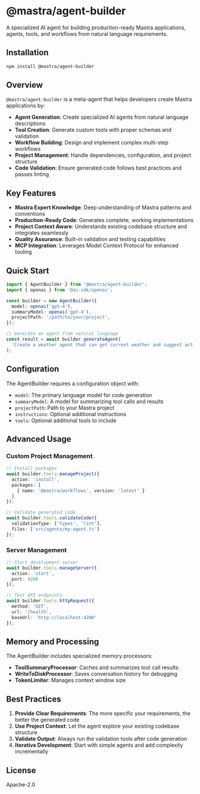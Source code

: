 # @mastra/agent-builder

A specialized AI agent for building production-ready Mastra applications, agents, tools, and workflows from natural language requirements.

## Installation

```bash
npm install @mastra/agent-builder
```

## Overview

`@mastra/agent-builder` is a meta-agent that helps developers create Mastra applications by:

- **Agent Generation**: Create specialized AI agents from natural language descriptions
- **Tool Creation**: Generate custom tools with proper schemas and validation
- **Workflow Building**: Design and implement complex multi-step workflows
- **Project Management**: Handle dependencies, configuration, and project structure
- **Code Validation**: Ensure generated code follows best practices and passes linting

## Key Features

- **Mastra Expert Knowledge**: Deep understanding of Mastra patterns and conventions
- **Production-Ready Code**: Generates complete, working implementations
- **Project Context Aware**: Understands existing codebase structure and integrates seamlessly
- **Quality Assurance**: Built-in validation and testing capabilities
- **MCP Integration**: Leverages Model Context Protocol for enhanced tooling

## Quick Start

```typescript
import { AgentBuilder } from '@mastra/agent-builder';
import { openai } from '@ai-sdk/openai';

const builder = new AgentBuilder({
  model: openai('gpt-4'),
  summaryModel: openai('gpt-4'),
  projectPath: '/path/to/your/project',
});

// Generate an agent from natural language
const result = await builder.generateAgent(
  'Create a weather agent that can get current weather and suggest activities'
);
```

## Configuration

The AgentBuilder requires a configuration object with:

- `model`: The primary language model for code generation
- `summaryModel`: A model for summarizing tool calls and results
- `projectPath`: Path to your Mastra project
- `instructions`: Optional additional instructions
- `tools`: Optional additional tools to include

## Advanced Usage

### Custom Project Management

```typescript
// Install packages
await builder.tools.manageProject({
  action: 'install',
  packages: [
    { name: '@mastra/workflows', version: 'latest' }
  ]
});

// Validate generated code
await builder.tools.validateCode({
  validationType: ['types', 'lint'],
  files: ['src/agents/my-agent.ts']
});
```

### Server Management

```typescript
// Start development server
await builder.tools.manageServer({
  action: 'start',
  port: 4200
});

// Test API endpoints
await builder.tools.httpRequest({
  method: 'GET',
  url: '/health',
  baseUrl: 'http://localhost:4200'
});
```

## Memory and Processing

The AgentBuilder includes specialized memory processors:

- **ToolSummaryProcessor**: Caches and summarizes tool call results
- **WriteToDiskProcessor**: Saves conversation history for debugging
- **TokenLimiter**: Manages context window size

## Best Practices

1. **Provide Clear Requirements**: The more specific your requirements, the better the generated code
2. **Use Project Context**: Let the agent explore your existing codebase structure
3. **Validate Output**: Always run the validation tools after code generation
4. **Iterative Development**: Start with simple agents and add complexity incrementally

## License

Apache-2.0 